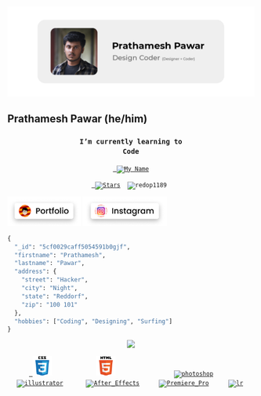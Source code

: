 <!-- <h1 align="center">Hi  &nbsp;<a href="https://avipatilweb.me/"><img src="https://raw.githubusercontent.com/avipatilpro/avipatilpro/master/Hi.gif" width="48px"></a>, I'm Prathamesh Pawar</h1> -->

<a title="Portfolio, Prathamesh Pawar" href="https://prathameshpawar.vercel.app/"><img alt="Prathamesh Pawar" src="img/profile.v2.png" /></a></a>

## Prathamesh Pawar (he/him)

<code><h3 align="center">I’m currently learning to Code</h3></code>

<p align="center"><code><a href="https://github.com/Redop1189/"> <img src="https://img.shields.io/badge/Name-Redop1189%20-orange" alt="My Name"/></a></code></p>

<!-- <a href="https://github.com/Redop1189/"> <img src="https://img.shields.io/github/followers/Redop1189?style=social" alt="Followers"/></a> -->

<p align="center"><code><a href="https://github.com/Redop1189/"> <img src="https://img.shields.io/github/stars/Redop1189?style=social" alt="Stars"/></a>  <img src="https://komarev.com/ghpvc/?username=redop1189&label=Profile%20views&color=brightgreen&style=flat" alt="redop1189" /> </code></p>

<a title="Portfolio, Prathamesh Pawar" href="https://prathameshpawar.vercel.app/"><img alt="My portfolio, Prathamesh Pawar" src="img/portfolio.png" height="60" /></a> <a title="Instagram" href="https://www.instagram.com/prathameshpawar1189/"><img alt="Instagram" src="img/instagram.png" height="60" /></a>

```python
{
  "_id": "5cf0029caff5054591b0gjf",
  "firstname": "Prathamesh",
  "lastname": "Pawar",
  "address": {
    "street": "Hacker",
    "city": "Night",
    "state": "Reddorf",
    "zip": "100 101"
  },
  "hobbies": ["Coding", "Designing", "Surfing"]
}
```
<!---
[![about](img/Redop1189.svg)](https://github.com/Redop1189/)
[![Red's GitHub stats](https://github-readme-stats.vercel.app/api?username=Redop1189&show_icons=true&theme=gruvbox)](https://github.com/Redop1189/)--->

<!-- <p align="center">  -<code><a href="https://github.com/Redop1189/"> <img src="img/Redop1189.svg" alt="about" width="330"/></a></code>- <code><a href="https://github.com/Redop1189/" target="_blank"> <img src="https://github-readme-stats.vercel.app/api?username=Redop1189&show_icons=true&theme=gruvbox" alt="Red's GitHub stats"/></a></code>  </p> -->

<p align="center"> <a href="#"> <img src="https://metrics.lecoq.io/Redop1189?template=classic&base.header=0&base.activity=0&base.community=0&base.repositories=0&base.metadata=0&isocalendar=1&languages=1&isocalendar.duration=half-year&languages.limit=8&languages.colors=github&languages.threshold=0%25&config.timezone=Asia%2FCalcutta"> </a> </p>

<p align="center"> 
<code><a href="https://www.w3schools.com/css/" target="_blank"> <img src="https://raw.githubusercontent.com/devicons/devicon/master/icons/css3/css3-original-wordmark.svg" alt="css3" width="40" height="40"/></a>          </code>&nbsp;<code>  <a href="https://www.w3.org/html/" target="_blank"><img src="https://raw.githubusercontent.com/devicons/devicon/master/icons/html5/html5-original-wordmark.svg" alt="html5" width="40" height="40"/></a>   </code>&nbsp;<code>             <a href="https://www.adobe.com/in/products/photoshop.html" target="_blank"><img src="https://upload.wikimedia.org/wikipedia/commons/a/af/Adobe_Photoshop_CC_icon.svg" alt="photoshop" width="40" height="40"/></a>     </code>&nbsp;<code>        <a href="https://www.adobe.com/in/products/illustrator.html" target="_blank"><img src="https://upload.wikimedia.org/wikipedia/commons/f/fb/Adobe_Illustrator_CC_icon.svg" alt="illustrator" width="40" height="40"/></a>     </code>&nbsp;<code> <a href="https://www.adobe.com/in/products/aftereffects.html" target="_blank"><img src="https://upload.wikimedia.org/wikipedia/commons/c/cb/Adobe_After_Effects_CC_icon.svg" alt="After_Effects" width="40" height="40"/></a>     </code>&nbsp;<code><a href="https://www.adobe.com/in/products/premiere.html" target="_blank"><img src="https://upload.wikimedia.org/wikipedia/commons/4/40/Adobe_Premiere_Pro_CC_icon.svg" alt="Premiere_Pro" width="40" height="40"/></a>     </code>&nbsp;<code><a href="https://www.adobe.com/in/products/photoshop-lightroom.html" target="_blank"><img src="https://upload.wikimedia.org/wikipedia/commons/b/b6/Adobe_Photoshop_Lightroom_CC_logo.svg" alt="lr" width="40" height="40"/></a></code>&nbsp;</p>
